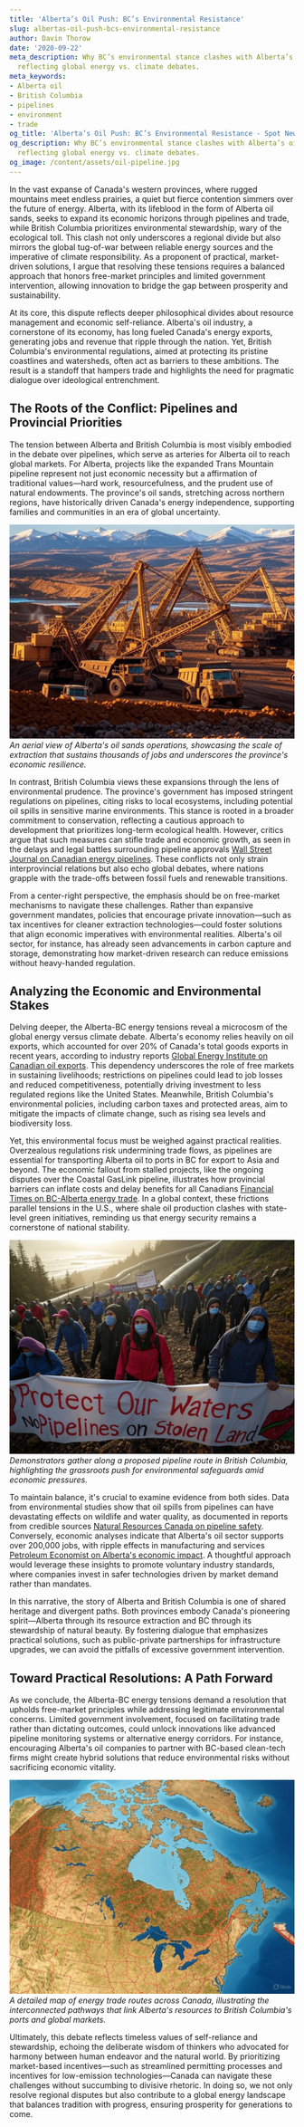 ```yaml
---
title: 'Alberta’s Oil Push: BC’s Environmental Resistance'
slug: albertas-oil-push-bcs-environmental-resistance
author: Davin Thorow
date: '2020-09-22'
meta_description: Why BC’s environmental stance clashes with Alberta’s oil ambitions,
  reflecting global energy vs. climate debates.
meta_keywords:
- Alberta oil
- British Columbia
- pipelines
- environment
- trade
og_title: 'Alberta’s Oil Push: BC’s Environmental Resistance - Spot News 24'
og_description: Why BC’s environmental stance clashes with Alberta’s oil ambitions,
  reflecting global energy vs. climate debates.
og_image: /content/assets/oil-pipeline.jpg
---
```

<!-- $1 -->
In the vast expanse of Canada's western provinces, where rugged mountains meet endless prairies, a quiet but fierce contention simmers over the future of energy. Alberta, with its lifeblood in the form of Alberta oil sands, seeks to expand its economic horizons through pipelines and trade, while British Columbia prioritizes environmental stewardship, wary of the ecological toll. This clash not only underscores a regional divide but also mirrors the global tug-of-war between reliable energy sources and the imperative of climate responsibility. As a proponent of practical, market-driven solutions, I argue that resolving these tensions requires a balanced approach that honors free-market principles and limited government intervention, allowing innovation to bridge the gap between prosperity and sustainability.

At its core, this dispute reflects deeper philosophical divides about resource management and economic self-reliance. Alberta's oil industry, a cornerstone of its economy, has long fueled Canada's energy exports, generating jobs and revenue that ripple through the nation. Yet, British Columbia's environmental regulations, aimed at protecting its pristine coastlines and watersheds, often act as barriers to these ambitions. The result is a standoff that hampers trade and highlights the need for pragmatic dialogue over ideological entrenchment.

## The Roots of the Conflict: Pipelines and Provincial Priorities

The tension between Alberta and British Columbia is most visibly embodied in the debate over pipelines, which serve as arteries for Alberta oil to reach global markets. For Alberta, projects like the expanded Trans Mountain pipeline represent not just economic necessity but a affirmation of traditional values—hard work, resourcefulness, and the prudent use of natural endowments. The province's oil sands, stretching across northern regions, have historically driven Canada's energy independence, supporting families and communities in an era of global uncertainty.

![Alberta oil sands extraction](/content/assets/alberta-oil-sands-site.jpg)  
*An aerial view of Alberta's oil sands operations, showcasing the scale of extraction that sustains thousands of jobs and underscores the province's economic resilience.*

In contrast, British Columbia views these expansions through the lens of environmental prudence. The province's government has imposed stringent regulations on pipelines, citing risks to local ecosystems, including potential oil spills in sensitive marine environments. This stance is rooted in a broader commitment to conservation, reflecting a cautious approach to development that prioritizes long-term ecological health. However, critics argue that such measures can stifle trade and economic growth, as seen in the delays and legal battles surrounding pipeline approvals [Wall Street Journal on Canadian energy pipelines](https://www.wsj.com/articles/canada-pipeline-disputes). These conflicts not only strain interprovincial relations but also echo global debates, where nations grapple with the trade-offs between fossil fuels and renewable transitions.

From a center-right perspective, the emphasis should be on free-market mechanisms to navigate these challenges. Rather than expansive government mandates, policies that encourage private innovation—such as tax incentives for cleaner extraction technologies—could foster solutions that align economic imperatives with environmental realities. Alberta's oil sector, for instance, has already seen advancements in carbon capture and storage, demonstrating how market-driven research can reduce emissions without heavy-handed regulation.

## Analyzing the Economic and Environmental Stakes

Delving deeper, the Alberta-BC energy tensions reveal a microcosm of the global energy versus climate debate. Alberta's economy relies heavily on oil exports, which accounted for over 20% of Canada's total goods exports in recent years, according to industry reports [Global Energy Institute on Canadian oil exports](https://www.globalenergyinstitute.org/canada-energy-report). This dependency underscores the role of free markets in sustaining livelihoods; restrictions on pipelines could lead to job losses and reduced competitiveness, potentially driving investment to less regulated regions like the United States. Meanwhile, British Columbia's environmental policies, including carbon taxes and protected areas, aim to mitigate the impacts of climate change, such as rising sea levels and biodiversity loss.

Yet, this environmental focus must be weighed against practical realities. Overzealous regulations risk undermining trade flows, as pipelines are essential for transporting Alberta oil to ports in BC for export to Asia and beyond. The economic fallout from stalled projects, like the ongoing disputes over the Coastal GasLink pipeline, illustrates how provincial barriers can inflate costs and delay benefits for all Canadians [Financial Times on BC-Alberta energy trade](https://www.ft.com/content/canada-energy-trade-tensions). In a global context, these frictions parallel tensions in the U.S., where shale oil production clashes with state-level green initiatives, reminding us that energy security remains a cornerstone of national stability.

![Pipeline protest in British Columbia](/content/assets/bc-pipeline-rally.jpg)  
*Demonstrators gather along a proposed pipeline route in British Columbia, highlighting the grassroots push for environmental safeguards amid economic pressures.*

To maintain balance, it's crucial to examine evidence from both sides. Data from environmental studies show that oil spills from pipelines can have devastating effects on wildlife and water quality, as documented in reports from credible sources [Natural Resources Canada on pipeline safety](https://www.nrcan.gc.ca/energy/infrastructure-2/20742). Conversely, economic analyses indicate that Alberta's oil sector supports over 200,000 jobs, with ripple effects in manufacturing and services [Petroleum Economist on Alberta's economic impact](https://www.petroleum-economist.com/articles/jobs-and-economy/2023/alberta-oil-sector). A thoughtful approach would leverage these insights to promote voluntary industry standards, where companies invest in safer technologies driven by market demand rather than mandates.

In this narrative, the story of Alberta and British Columbia is one of shared heritage and divergent paths. Both provinces embody Canada's pioneering spirit—Alberta through its resource extraction and BC through its stewardship of natural beauty. By fostering dialogue that emphasizes practical solutions, such as public-private partnerships for infrastructure upgrades, we can avoid the pitfalls of excessive government intervention.

## Toward Practical Resolutions: A Path Forward

As we conclude, the Alberta-BC energy tensions demand a resolution that upholds free-market principles while addressing legitimate environmental concerns. Limited government involvement, focused on facilitating trade rather than dictating outcomes, could unlock innovations like advanced pipeline monitoring systems or alternative energy corridors. For instance, encouraging Alberta's oil companies to partner with BC-based clean-tech firms might create hybrid solutions that reduce environmental risks without sacrificing economic vitality.

![Energy trade routes map](/content/assets/canada-energy-trade-map.jpg)  
*A detailed map of energy trade routes across Canada, illustrating the interconnected pathways that link Alberta's resources to British Columbia's ports and global markets.*

Ultimately, this debate reflects timeless values of self-reliance and stewardship, echoing the deliberate wisdom of thinkers who advocated for harmony between human endeavor and the natural world. By prioritizing market-based incentives—such as streamlined permitting processes and incentives for low-emission technologies—Canada can navigate these challenges without succumbing to divisive rhetoric. In doing so, we not only resolve regional disputes but also contribute to a global energy landscape that balances tradition with progress, ensuring prosperity for generations to come.